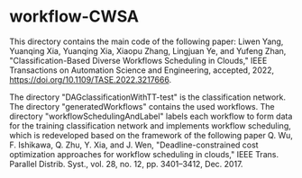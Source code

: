 # workflow-CWSA

This directory contains the main code of the following paper:
Liwen Yang, Yuanqing Xia, Yuanqing Xia, Xiaopu Zhang, Lingjuan Ye, and Yufeng Zhan, "Classification-Based Diverse Workflows Scheduling in Clouds," IEEE Transactions on Automation Science and Engineering, accepted, 2022, https://doi.org/10.1109/TASE.2022.3217666.

The directory "DAGclassificationWithTT-test" is the classification network.
The directory "generatedWorkflows" contains the used workflows.
The directory "workflowSchedulingAndLabel" labels each workflow to form data for the training classification network and implements workflow scheduling, which is redeveloped based on the framework of the following paper
Q. Wu, F. Ishikawa, Q. Zhu, Y. Xia, and J. Wen, "Deadline-constrained cost optimization approaches for workflow scheduling in clouds," IEEE Trans. Parallel Distrib. Syst., vol. 28, no. 12, pp. 3401–3412, Dec. 2017.
